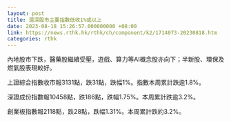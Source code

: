 ```yaml
---
layout: post
title: 滬深股市主要指數低收1%或以上
date: 2023-08-18 15:26:57.000000000 +08:00
link: https://news.rthk.hk/rthk/ch/component/k2/1714073-20230818.htm
categories: rthk
---
```


內地股市下跌，醫藥股繼續受壓，遊戲、算力等AI概念股亦向下；半新股、環保及燃氣股表現較好。

上證綜合指數收市報3131點，跌31點，跌幅1%。指數本周累計跌逾1.8%。

深證成份指數報10458點，跌186點，跌幅1.75%。本周累計跌逾3.2%。

創業板指數報2118點，跌28點，跌幅1.31%。本周累計跌約3.2%。
